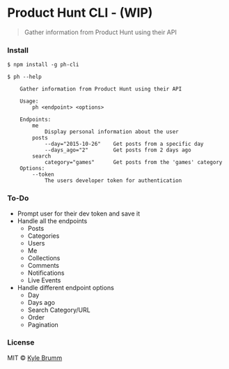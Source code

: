 # Product Hunt CLI - (WIP)

> Gather information from Product Hunt using their API

### Install

```
$ npm install -g ph-cli
```

```
$ ph --help

    Gather information from Product Hunt using their API

    Usage:
        ph <endpoint> <options>

    Endpoints:
        me
            Display personal information about the user
        posts
            --day="2015-10-26"    Get posts from a specific day
            --days_ago="2"        Get posts from 2 days ago
        search
            category="games"      Get posts from the 'games' category
    Options:
        --token
            The users developer token for authentication
```

### To-Do

- Prompt user for their dev token and save it
- Handle all the endpoints
    - Posts
    - Categories
    - Users
    - Me
    - Collections
    - Comments
    - Notifications
    - Live Events
- Handle different endpoint options
    - Day
    - Days ago
    - Search Category/URL
    - Order
    - Pagination

### License

MIT © [Kyle Brumm](http://kylebrumm.com)
